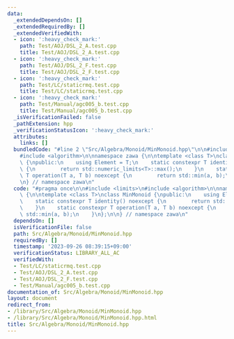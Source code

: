 ```yaml
---
data:
  _extendedDependsOn: []
  _extendedRequiredBy: []
  _extendedVerifiedWith:
  - icon: ':heavy_check_mark:'
    path: Test/AOJ/DSL_2_A.test.cpp
    title: Test/AOJ/DSL_2_A.test.cpp
  - icon: ':heavy_check_mark:'
    path: Test/AOJ/DSL_2_F.test.cpp
    title: Test/AOJ/DSL_2_F.test.cpp
  - icon: ':heavy_check_mark:'
    path: Test/LC/staticrmq.test.cpp
    title: Test/LC/staticrmq.test.cpp
  - icon: ':heavy_check_mark:'
    path: Test/Manual/agc005_b.test.cpp
    title: Test/Manual/agc005_b.test.cpp
  _isVerificationFailed: false
  _pathExtension: hpp
  _verificationStatusIcon: ':heavy_check_mark:'
  attributes:
    links: []
  bundledCode: "#line 2 \"Src/Algebra/Monoid/MinMonoid.hpp\"\n\n#include <limits>\n\
    #include <algorithm>\n\nnamespace zawa {\n\ntemplate <class T>\nclass MinMonoid\
    \ {\npublic:\n    using Element = T;\n    static constexpr T identity() noexcept\
    \ {\n        return std::numeric_limits<T>::max();\n    }\n    static constexpr\
    \ T operation(T a, T b) noexcept {\n        return std::min(a, b);\n    }\n};\n\
    \n} // namespace zawa\n"
  code: "#pragma once\n\n#include <limits>\n#include <algorithm>\n\nnamespace zawa\
    \ {\n\ntemplate <class T>\nclass MinMonoid {\npublic:\n    using Element = T;\n\
    \    static constexpr T identity() noexcept {\n        return std::numeric_limits<T>::max();\n\
    \    }\n    static constexpr T operation(T a, T b) noexcept {\n        return\
    \ std::min(a, b);\n    }\n};\n\n} // namespace zawa\n"
  dependsOn: []
  isVerificationFile: false
  path: Src/Algebra/Monoid/MinMonoid.hpp
  requiredBy: []
  timestamp: '2023-09-26 08:39:15+09:00'
  verificationStatus: LIBRARY_ALL_AC
  verifiedWith:
  - Test/LC/staticrmq.test.cpp
  - Test/AOJ/DSL_2_A.test.cpp
  - Test/AOJ/DSL_2_F.test.cpp
  - Test/Manual/agc005_b.test.cpp
documentation_of: Src/Algebra/Monoid/MinMonoid.hpp
layout: document
redirect_from:
- /library/Src/Algebra/Monoid/MinMonoid.hpp
- /library/Src/Algebra/Monoid/MinMonoid.hpp.html
title: Src/Algebra/Monoid/MinMonoid.hpp
---
```

